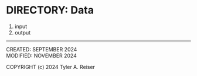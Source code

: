 

# DIRECTORY: Data

1. input
2. output

---

CREATED:        SEPTEMBER   2024  
MODIFIED:       NOVEMBER    2024

COPYRIGHT (c) 2024 Tyler A. Reiser